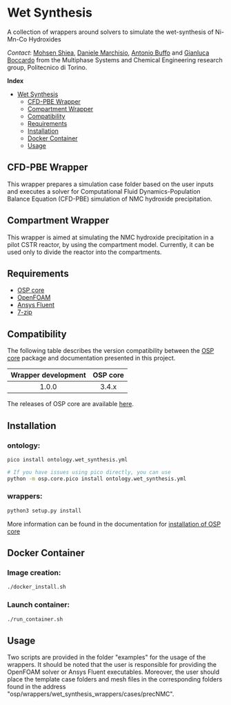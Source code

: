 # Wet Synthesis
A collection of wrappers around solvers to simulate the wet-synthesis of Ni-Mn-Co Hydroxides 

*Contact*: [Mohsen Shiea](mailto:mohsen.shiea@polito.it), 
[Daniele Marchisio](mailto:daniele.marchisio@polito.it), 
[Antonio Buffo](mailto:antonio.buffo@polito.it) and 
[Gianluca Boccardo](mailto:gianluca.boccardo@polito.it) from the 
Multiphase Systems and Chemical Engineering research group, Politecnico di Torino.

**Index**
- [Wet Synthesis](#Wet-Synthesis)
  - [CFD-PBE Wrapper](#CFD-PBE-Wrapper)
  - [Compartment Wrapper](#Compartment-Wrapper)
  - [Compatibility](#Compatibility)
  - [Requirements](#Requirements)
  - [Installation](#Installation)
  - [Docker Container](#Docker-Container)
  - [Usage](#Usage)

## CFD-PBE Wrapper
This wrapper prepares a simulation case folder based on the user inputs and executes a solver for Computational Fluid Dynamics-Population Balance Equation (CFD-PBE) simulation of NMC hydroxide precipitation. 
## Compartment Wrapper
This wrapper is aimed at simulating the NMC hydroxide precipitation in a pilot CSTR reactor, by using the compartment model. Currently, it can be used only to divide the reactor into the compartments.

## Requirements
- [OSP core](https://github.com/simphony/osp-core)
- [OpenFOAM](https://openfoam.org/)
- [Ansys Fluent](https://www.ansys.com/products/fluids/ansys-fluent)
- [7-zip](https://www.7-zip.org/)

## Compatibility

The following table describes the version compatibility between the [OSP core](https://github.com/simphony/osp-core) package and documentation presented in this project.

| __Wrapper development__ | __OSP core__ |
|:-----------------------:|:------------:|
|          1.0.0          |     3.4.x    |

The releases of OSP core are available [here](https://github.com/simphony/osp-core).

## Installation
### ontology:
```sh
pico install ontology.wet_synthesis.yml

# If you have issues using pico directly, you can use
python -m osp.core.pico install ontology.wet_synthesis.yml
```
### wrappers:
```sh
python3 setup.py install
```
More information can be found in the documentation for [installation of OSP core](https://simphony.readthedocs.io/en/latest/installation.html)

## Docker Container
### Image creation:
```sh
./docker_install.sh
```
### Launch container:
```sh
./run_container.sh
```

## Usage
Two scripts are provided in the folder "examples" for the usage of the wrappers. It should be noted that the user is responsible for providing the OpenFOAM solver or Ansys Fluent executables. Moreover, the user should place the template case folders and mesh files in the corresponding folders found in the address "osp/wrappers/wet_synthesis_wrappers/cases/precNMC".
